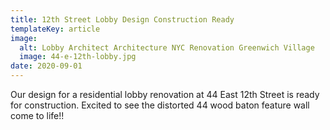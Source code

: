 ```yaml
---
title: 12th Street Lobby Design Construction Ready
templateKey: article
image:
  alt: Lobby Architect Architecture NYC Renovation Greenwich Village
  image: 44-e-12th-lobby.jpg
date: 2020-09-01
---
```

Our design for a residential lobby renovation at 44 East 12th Street is ready for construction. Excited to see the distorted 44 wood baton feature wall come to life!!